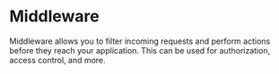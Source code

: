 # Middleware
Middleware allows you to filter incoming requests and perform actions before they reach your application. This can be used for authorization, access control, and more.